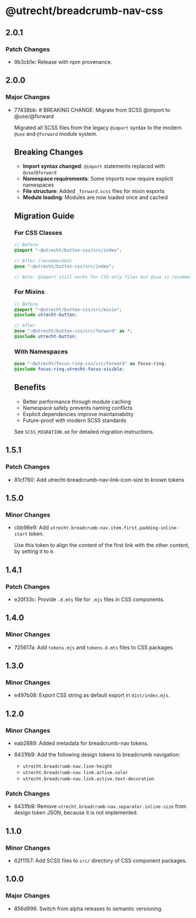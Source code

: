 # @utrecht/breadcrumb-nav-css

## 2.0.1

### Patch Changes

- 9b3cb1e: Release with npm provenance.

## 2.0.0

### Major Changes

- 77438bb: # BREAKING CHANGE: Migrate from SCSS @import to @use/@forward

  Migrated all SCSS files from the legacy `@import` syntax to the modern `@use` and `@forward` module system.

  ## Breaking Changes

  - **Import syntax changed**: `@import` statements replaced with `@use`/`@forward`
  - **Namespace requirements**: Some imports now require explicit namespaces
  - **File structure**: Added `_forward.scss` files for mixin exports
  - **Module loading**: Modules are now loaded once and cached

  ## Migration Guide

  ### For CSS Classes

  ```scss
  // Before
  @import "~@utrecht/button-css/src/index";

  // After (recommended)
  @use "~@utrecht/button-css/src/index";

  // Note: @import still works for CSS-only files but @use is recommended
  ```

  ### For Mixins

  ```scss
  // Before
  @import "~@utrecht/button-css/src/mixin";
  @include utrecht-button;

  // After
  @use "~@utrecht/button-css/src/forward" as *;
  @include utrecht-button;
  ```

  ### With Namespaces

  ```scss
  @use "~@utrecht/focus-ring-css/src/forward" as focus-ring;
  @include focus-ring.utrecht-focus-visible;
  ```

  ## Benefits

  - Better performance through module caching
  - Namespace safety prevents naming conflicts
  - Explicit dependencies improve maintainability
  - Future-proof with modern SCSS standards

  See `SCSS_MIGRATION.md` for detailed migration instructions.

## 1.5.1

### Patch Changes

- 81cf760: Add utrecht-breadcrumb-nav-link-icon-size to known tokens

## 1.5.0

### Minor Changes

- cbb98e9: Add `utrecht.breadcrumb-nav.item.first.padding-inline-start` token.

  Use this token to align the content of the first link with the other content, by setting it to `0`.

## 1.4.1

### Patch Changes

- e20f33c: Provide `.d.mts` file for `.mjs` files in CSS components.

## 1.4.0

### Minor Changes

- 725617a: Add `tokens.mjs` and `tokens.d.mts` files to CSS packages.

## 1.3.0

### Minor Changes

- e497b08: Export CSS string as default export in `dist/index.mjs`.

## 1.2.0

### Minor Changes

- eab2889: Added metadata for breadcrumb-nav tokens.
- 8431fb9: Add the following design tokens to breadcrumb navigation:

  - `utrecht.breadcrumb-nav.line-height`
  - `utrecht.breadcrumb-nav.link.active.color`
  - `utrecht.breadcrumb-nav.link.active.text-decoration`

### Patch Changes

- 8431fb9: Remove `utrecht.breadcrumb-nav.separator.inline-size` from design token JSON, because it is not implemented.

## 1.1.0

### Minor Changes

- 62f1157: Add SCSS files to `src/` directory of CSS component packages.

## 1.0.0

### Major Changes

- 856d996: Switch from alpha releases to semantic versioning.
